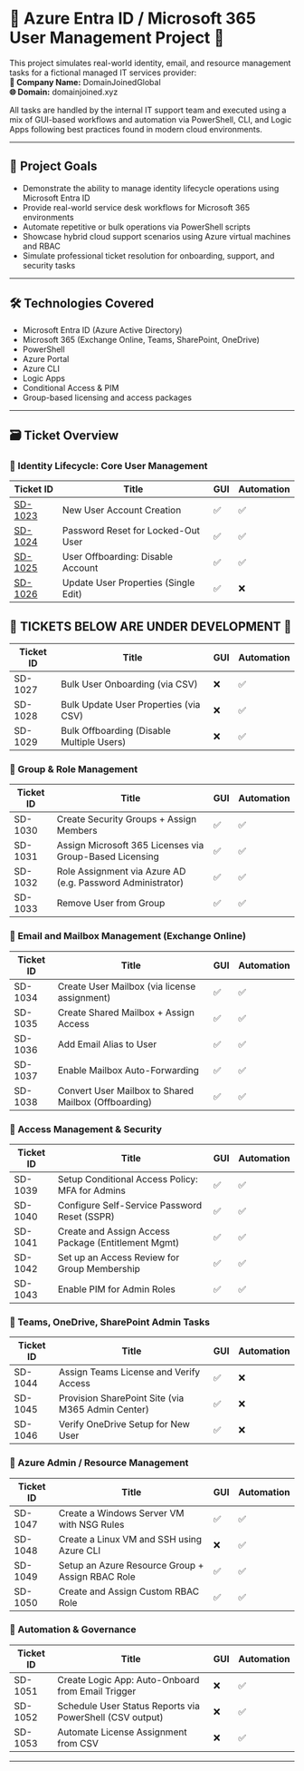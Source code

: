 # 🔷 Azure Entra ID / Microsoft 365 User Management Project 🔷


This project simulates real-world identity, email, and resource management tasks for a fictional managed IT services provider:  
**💼 Company Name:** DomainJoinedGlobal  
**🌐 Domain:** domainjoined.xyz  

All tasks are handled by the internal IT support team and executed using a mix of GUI-based workflows and automation via PowerShell, CLI, and Logic Apps following best practices found in modern cloud environments.

---

## 🎯 Project Goals

- Demonstrate the ability to manage identity lifecycle operations using Microsoft Entra ID
- Provide real-world service desk workflows for Microsoft 365 environments
- Automate repetitive or bulk operations via PowerShell scripts
- Showcase hybrid cloud support scenarios using Azure virtual machines and RBAC
- Simulate professional ticket resolution for onboarding, support, and security tasks

---

## 🛠️ Technologies Covered

- Microsoft Entra ID (Azure Active Directory)
- Microsoft 365 (Exchange Online, Teams, SharePoint, OneDrive)
- PowerShell
- Azure Portal
- Azure CLI
- Logic Apps
- Conditional Access & PIM
- Group-based licensing and access packages

---

## 🗃️ Ticket Overview

### 📁 Identity Lifecycle: Core User Management


| Ticket ID | Title | GUI | Automation |
|-----------|-------|-----|------------|
| [SD-1023](./tickets/SD-1023/SD-1023-new-user.md) | New User Account Creation | ✅ | ✅ |
| [SD-1024](./tickets/SD-1024/SD-1024-password-reset.md) | Password Reset for Locked-Out User | ✅ | ✅ |
| [SD-1025](./tickets/SD-1025/SD-1025-disable-user.md) | User Offboarding: Disable Account | ✅ | ✅ |
| [SD-1026](./tickets/SD-1026/SD-1026-update-user-attributes.md) | Update User Properties (Single Edit) | ✅ | ❌ |

## **🚧 TICKETS BELOW ARE UNDER DEVELOPMENT 🚧**

| Ticket ID | Title | GUI | Automation |
|-----------|-------|-----|------------|
| SD-1027 | Bulk User Onboarding (via CSV) | ❌ | ✅ |
| SD-1028 | Bulk Update User Properties (via CSV) | ❌ | ✅ |
| SD-1029 | Bulk Offboarding (Disable Multiple Users) | ❌ | ✅ |

### 📁 Group & Role Management

| Ticket ID | Title | GUI | Automation |
|-----------|-------|-----|------------|
| SD-1030 | Create Security Groups + Assign Members | ✅ | ✅ |
| SD-1031 | Assign Microsoft 365 Licenses via Group-Based Licensing | ✅ | ✅ |
| SD-1032 | Role Assignment via Azure AD (e.g. Password Administrator) | ✅ | ✅ |
| SD-1033 | Remove User from Group | ✅ | ✅ |

### 📁 Email and Mailbox Management (Exchange Online)

| Ticket ID | Title | GUI | Automation |
|-----------|-------|-----|------------|
| SD-1034 | Create User Mailbox (via license assignment) | ✅ | ✅ |
| SD-1035 | Create Shared Mailbox + Assign Access | ✅ | ✅ |
| SD-1036 | Add Email Alias to User | ✅ | ✅ |
| SD-1037 | Enable Mailbox Auto-Forwarding | ✅ | ✅ |
| SD-1038 | Convert User Mailbox to Shared Mailbox (Offboarding) | ✅ | ✅ |

### 📁 Access Management & Security

| Ticket ID | Title | GUI | Automation |
|-----------|-------|-----|------------|
| SD-1039 | Setup Conditional Access Policy: MFA for Admins | ✅ | ✅ |
| SD-1040 | Configure Self-Service Password Reset (SSPR) | ✅ | ✅ |
| SD-1041 | Create and Assign Access Package (Entitlement Mgmt) | ✅ | ✅ |
| SD-1042 | Set up an Access Review for Group Membership | ✅ | ✅ |
| SD-1043 | Enable PIM for Admin Roles | ✅ | ✅ |

### 📁 Teams, OneDrive, SharePoint Admin Tasks

| Ticket ID | Title | GUI | Automation |
|-----------|-------|-----|------------|
| SD-1044 | Assign Teams License and Verify Access | ✅ | ❌ |
| SD-1045 | Provision SharePoint Site (via M365 Admin Center) | ✅ | ❌ |
| SD-1046 | Verify OneDrive Setup for New User | ✅ | ❌ |

### 📁 Azure Admin / Resource Management

| Ticket ID | Title | GUI | Automation |
|-----------|-------|-----|------------|
| SD-1047 | Create a Windows Server VM with NSG Rules | ✅ | ✅ |
| SD-1048 | Create a Linux VM and SSH using Azure CLI | ❌ | ✅ |
| SD-1049 | Setup an Azure Resource Group + Assign RBAC Role | ✅ | ✅ |
| SD-1050 | Create and Assign Custom RBAC Role | ✅ | ✅ |

### 📁 Automation & Governance

| Ticket ID | Title | GUI | Automation |
|-----------|-------|-----|------------|
| SD-1051 | Create Logic App: Auto-Onboard from Email Trigger | ❌ | ✅ |
| SD-1052 | Schedule User Status Reports via PowerShell (CSV output) | ❌ | ✅ |
| SD-1053 | Automate License Assignment from CSV | ❌ | ✅ |



---
